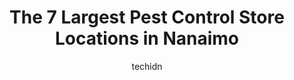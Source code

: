 ---
layout: ampstory
image: https://i0.wp.com/www.auto.or.id/wp-content/uploads/2023/06/abell-pest-control-0-nanaimo-1686327307.png?resize=640,853
author: techidn
featured: false
description: Nanaimo, British Columbia, Canada is a haven for Pest Control enthusiasts, boasting an impressive array of 7 top-notch establishments. Whether youre a seasoned connoisseur or simply curious
title: The 7 Largest Pest Control Store Locations in Nanaimo
cover:
   title: The 7 Largest Pest Control Store Locations in Nanaimo
   subtitle: AUTO.OR.ID
   background: https://www.auto.or.id/wp-content/uploads/2023/06/abell-pest-control-0-nanaimo-1686327307.png

pages: 
 - layout: thirds
   top: <h1>#1 Abell Pest Control</h1>
   bottom: "<p>We have been using the services of Abell for 5 years, mainly to deal with ants.  Although the problem seems to have been solved, we continue to contract for services from</p>"
   background: https://images.unsplash.com/photo-1639927662977-8794d56a9050?ixlib=rb-4.0.3&ixid=MnwxMjA3fDB8MHxwaG90by1wYWdlfHx8fGVufDB8fHx8&auto=format&fit=crop&w=640&h=853&q=80
   backgroundblur: true
 - layout: thirds
   top: <h1>#2 Coastal Pest Management - Pest Control Serving Nanaimo, Parksville, Ladysmith</h1>
   bottom: "<p>5854 Turner Rd #82, Nanaimo, BC V9T 2N6, Canada</p>"
   background: https://images.unsplash.com/photo-1621615645943-6948d5288720?ixlib=rb-4.0.3&ixid=MnwxMjA3fDB8MHxwaG90by1wYWdlfHx8fGVufDB8fHx8&auto=format&fit=crop&w=640&h=853&q=80
   cta:
      link: https://www.auto.or.id/the-7-largest-pest-control-store-locations-in-nanaimo/
      text: The 7 Largest Pest Control Store Locations in Nanaimo
 - layout: thirds
   top: <h1>#3 Pest Doctor</h1>
   bottom: "<p>2154 Cinnabar Dr, Nanaimo, BC V9X 1B2, Canada</p>"
   background: https://images.unsplash.com/photo-1632275228556-6d7878f59eea?ixlib=rb-4.0.3&ixid=MnwxMjA3fDB8MHxwaG90by1wYWdlfHx8fGVufDB8fHx8&auto=format&fit=crop&w=640&h=853&q=80
   cta:
      link: https://www.auto.or.id/the-7-largest-pest-control-store-locations-in-nanaimo/
      text: The 7 Largest Pest Control Store Locations in Nanaimo
 - layout: thirds
   top: <h1>#4 Island Pest Control</h1>
   bottom: "<p>285 Harewood Rd #15, Nanaimo, BC V9R 2Z1, Canada</p>"
   background: https://images.unsplash.com/photo-1608839968395-12aed2154570?ixlib=rb-4.0.3&ixid=MnwxMjA3fDB8MHxwaG90by1wYWdlfHx8fGVufDB8fHx8&auto=format&fit=crop&w=640&h=853&q=80
   cta:
      link: https://www.auto.or.id/the-7-largest-pest-control-store-locations-in-nanaimo/
      text: The 7 Largest Pest Control Store Locations in Nanaimo
 - layout: thirds
   top: <h1>#5 Atex Pest Svc Ltd</h1>
   bottom: "<p>5366 Georgiaview Crescent, Nanaimo, BC V9T 5Z7, Canada</p>"
   background: https://images.unsplash.com/photo-1541443131876-44b03de101c5?ixlib=rb-4.0.3&ixid=MnwxMjA3fDB8MHxwaG90by1wYWdlfHx8fGVufDB8fHx8&auto=format&fit=crop&w=640&h=853&q=80
   cta:
      link: https://www.auto.or.id/the-7-largest-pest-control-store-locations-in-nanaimo/
      text: The 7 Largest Pest Control Store Locations in Nanaimo
 - layout: thirds
   top: <h1>#6 BugsBeGone Pest Services</h1>
   bottom: "<p>2385 Marlborough Dr, Nanaimo, BC V9S 3J3, Canada</p>"
   background: https://images.unsplash.com/photo-1598870113763-84b6f70c0fb3?ixlib=rb-4.0.3&ixid=MnwxMjA3fDB8MHxwaG90by1wYWdlfHx8fGVufDB8fHx8&auto=format&fit=crop&w=640&h=853&q=80
   cta:
      link: https://www.auto.or.id/the-7-largest-pest-control-store-locations-in-nanaimo/
      text: The 7 Largest Pest Control Store Locations in Nanaimo
 - layout: thirds
   top: <h1>#7 Easy Bed Bug Extermination</h1>
   bottom: "<p>2161 Michigan Way, Nanaimo, BC V9R 6S1, Canada</p>"
   background: https://images.unsplash.com/photo-1554708893-e11aa45b9bbf?ixlib=rb-4.0.3&ixid=MnwxMjA3fDB8MHxwaG90by1wYWdlfHx8fGVufDB8fHx8&auto=format&fit=crop&w=640&h=853&q=80
   cta:
      link: https://www.auto.or.id/the-7-largest-pest-control-store-locations-in-nanaimo/
      text: The 7 Largest Pest Control Store Locations in Nanaimo
 - layout: thirds
   middle: Continue reading...
   background: https://images.unsplash.com/photo-1508974576580-36a2f92ad3bc?ixlib=rb-4.0.3&ixid=MnwxMjA3fDB8MHxwaG90by1wYWdlfHx8fGVufDB8fHx8&auto=format&fit=crop&w=640&h=853&q=80
   cta:
      link: https://www.auto.or.id/the-7-largest-pest-control-store-locations-in-nanaimo/
      text: The 7 Largest Pest Control Store Locations in Nanaimo

---